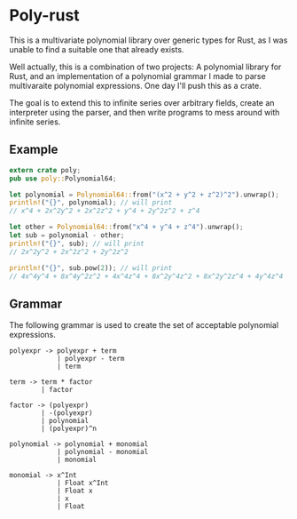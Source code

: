 # Poly-rust

This is a multivariate polynomial library over generic types for Rust, as I was unable to find a suitable one that already exists. 

Well actually, this is a combination of two projects: A polynomial library for Rust, and an implementation of a polynomial grammar I made to parse multivaraite polynomial expressions. One day I'll push this as a crate.

The goal is to extend this to infinite series over arbitrary fields, create an interpreter using the parser, and then write programs to mess around with infinite series.

## Example
```rust
extern crate poly;
pub use poly::Polynomial64; 

let polynomial = Polynomial64::from("(x^2 + y^2 + z^2)^2").unwrap();
println!("{}", polynomial); // will print
// x^4 + 2x^2y^2 + 2x^2z^2 + y^4 + 2y^2z^2 + z^4

let other = Polynomial64::from("x^4 + y^4 + z^4").unwrap();
let sub = polynomial - other;
println!("{}", sub); // will print
// 2x^2y^2 + 2x^2z^2 + 2y^2z^2

println!("{}", sub.pow(2)); // will print
// 4x^4y^4 + 8x^4y^2z^2 + 4x^4z^4 + 8x^2y^4z^2 + 8x^2y^2z^4 + 4y^4z^4
```

## Grammar
The following grammar is used to create the set of acceptable polynomial expressions.
```
polyexpr -> polyexpr + term
            | polyexpr - term
            | term

term -> term * factor 
        | factor

factor -> (polyexpr)
        | -(polyexpr)
        | polynomial
        | (polyexpr)^n

polynomial -> polynomial + monomial
            | polynomial - monomial
            | monomial

monomial -> x^Int
            | Float x^Int 
            | Float x 
            | x 
            | Float 
```
